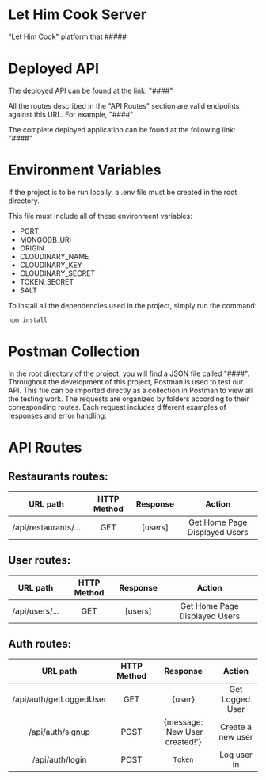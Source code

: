 # Let Him Cook Server 

"Let Him Cook" platform that #####

# Deployed API

The deployed API can be found at the link: "####"

All the routes described in the "API Routes" section are valid endpoints against this URL. For example, "####"

The complete deployed application can be found at the following link: "####"

# Environment Variables

If the project is to be run locally, a .env file must be created in the root directory.

This file must include all of these environment variables:

- PORT
- MONGODB_URI
- ORIGIN
- CLOUDINARY_NAME
- CLOUDINARY_KEY
- CLOUDINARY_SECRET
- TOKEN_SECRET
- SALT

To install all the dependencies used in the project, simply run the command:
```
npm install
```

# Postman Collection

In the root directory of the project, you will find a JSON file called "####". Throughout the development of this project, Postman is used to test our API. This file can be imported directly as a collection in Postman to view all the testing work. The requests are organized by folders according to their corresponding routes. Each request includes different examples of responses and error handling.

# API Routes

## **Restaurants routes**:

| URL path                    | HTTP Method       | Response                          | Action                        |
| :--------------------------:|:-----------------:| :--------------------------------:| :----------------------------:|
| /api/restaurants/...             | GET               | [users]                           | Get Home Page Displayed Users     |

## **User routes**:

| URL path                    | HTTP Method       | Response                          | Action                        |
| :--------------------------:|:-----------------:| :--------------------------------:| :----------------------------:|
| /api/users/...            | GET               | [users]                           | Get Home Page Displayed Users     |

## **Auth routes**:

| URL path                    | HTTP Method       | Response                          | Action                        |
| :--------------------------:|:-----------------:| :--------------------------------:| :----------------------------:|
| /api/auth/getLoggedUser            | GET              | {user}    | Get Logged User             |
| /api/auth/signup            | POST              | {message: 'New User created!'}    | Create a new user             |
| /api/auth/login             | POST              | `Token`    | Log user in             |